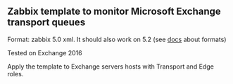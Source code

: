 
## Zabbix template to monitor Microsoft Exchange transport queues

Format: zabbix 5.0 xml. It should also work on 5.2 (see [docs](https://www.zabbix.com/documentation/current/manual/xml_export_import/media) about formats)

Tested on Exchange 2016

Apply the template to Exchange servers hosts with Transport and Edge roles.
